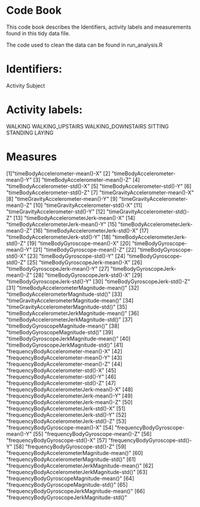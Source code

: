 Code Book
================

This code book describes the Identifiers, activity labels and measurements found in this tidy data file.

The code used to clean the data can be found in run\_analysis.R

Identifiers:
============

Activity Subject

Activity labels:
================

WALKING WALKING\_UPSTAIRS WALKING\_DOWNSTAIRS SITTING STANDING LAYING

Measures
========

[1]"timeBodyAccelerometer-mean()-X"
 [2] "timeBodyAccelerometer-mean()-Y"
 [3] "timeBodyAccelerometer-mean()-Z"
 [4] "timeBodyAccelerometer-std()-X"
 [5] "timeBodyAccelerometer-std()-Y"
 [6] "timeBodyAccelerometer-std()-Z"
 [7] "timeGravityAccelerometer-mean()-X"
 [8] "timeGravityAccelerometer-mean()-Y"
 [9] "timeGravityAccelerometer-mean()-Z"
 [10] "timeGravityAccelerometer-std()-X"
 [11] "timeGravityAccelerometer-std()-Y"
 [12] "timeGravityAccelerometer-std()-Z"
 [13] "timeBodyAccelerometerJerk-mean()-X"
 [14] "timeBodyAccelerometerJerk-mean()-Y"
 [15] "timeBodyAccelerometerJerk-mean()-Z"
 [16] "timeBodyAccelerometerJerk-std()-X"
 [17] "timeBodyAccelerometerJerk-std()-Y"
 [18] "timeBodyAccelerometerJerk-std()-Z"
 [19] "timeBodyGyroscope-mean()-X"
 [20] "timeBodyGyroscope-mean()-Y"
 [21] "timeBodyGyroscope-mean()-Z"
 [22] "timeBodyGyroscope-std()-X"
 [23] "timeBodyGyroscope-std()-Y"
 [24] "timeBodyGyroscope-std()-Z"
 [25] "timeBodyGyroscopeJerk-mean()-X"
 [26] "timeBodyGyroscopeJerk-mean()-Y"
 [27] "timeBodyGyroscopeJerk-mean()-Z"
 [28] "timeBodyGyroscopeJerk-std()-X"
 [29] "timeBodyGyroscopeJerk-std()-Y"
 [30] "timeBodyGyroscopeJerk-std()-Z"
 [31] "timeBodyAccelerometerMagnitude-mean()"
 [32] "timeBodyAccelerometerMagnitude-std()"
 [33] "timeGravityAccelerometerMagnitude-mean()"
 [34] "timeGravityAccelerometerMagnitude-std()"
 [35] "timeBodyAccelerometerJerkMagnitude-mean()"
 [36] "timeBodyAccelerometerJerkMagnitude-std()"
 [37] "timeBodyGyroscopeMagnitude-mean()"
 [38] "timeBodyGyroscopeMagnitude-std()"
 [39] "timeBodyGyroscopeJerkMagnitude-mean()"
 [40] "timeBodyGyroscopeJerkMagnitude-std()"
 [41] "frequencyBodyAccelerometer-mean()-X"
 [42] "frequencyBodyAccelerometer-mean()-Y"
 [43] "frequencyBodyAccelerometer-mean()-Z"
 [44] "frequencyBodyAccelerometer-std()-X"
 [45] "frequencyBodyAccelerometer-std()-Y"
 [46] "frequencyBodyAccelerometer-std()-Z"
 [47] "frequencyBodyAccelerometerJerk-mean()-X"
 [48] "frequencyBodyAccelerometerJerk-mean()-Y"
 [49] "frequencyBodyAccelerometerJerk-mean()-Z"
 [50] "frequencyBodyAccelerometerJerk-std()-X"
 [51] "frequencyBodyAccelerometerJerk-std()-Y"
 [52] "frequencyBodyAccelerometerJerk-std()-Z"
 [53] "frequencyBodyGyroscope-mean()-X"
 [54] "frequencyBodyGyroscope-mean()-Y"
 [55] "frequencyBodyGyroscope-mean()-Z"
 [56] "frequencyBodyGyroscope-std()-X"
 [57] "frequencyBodyGyroscope-std()-Y"
 [58] "frequencyBodyGyroscope-std()-Z"
 [59] "frequencyBodyAccelerometerMagnitude-mean()"
 [60] "frequencyBodyAccelerometerMagnitude-std()"
 [61] "frequencyBodyAccelerometerJerkMagnitude-mean()" [62] "frequencyBodyAccelerometerJerkMagnitude-std()" [63] "frequencyBodyGyroscopeMagnitude-mean()"
 [64] "frequencyBodyGyroscopeMagnitude-std()"
 [65] "frequencyBodyGyroscopeJerkMagnitude-mean()"
 [66] "frequencyBodyGyroscopeJerkMagnitude-std()"
